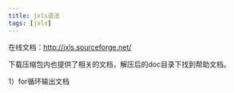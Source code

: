 ```yaml
---
title: jxls语法
tags: [jxls]
---
```


在线文档：http://jxls.sourceforge.net/

下载压缩包内也提供了相关的文档，解压后的doc目录下找到帮助文档。

1）for循环输出文档

